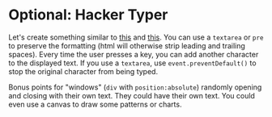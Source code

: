 
# Optional: Hacker Typer

Let's create something similar to [this](http://hackertyper.net/) and [this](http://geektyper.com/). You can use a `textarea` or `pre` to preserve the formatting (html will otherwise strip leading and trailing spaces). Every time the user presses a key, you can add another character to the displayed text. If you use a `textarea`, use `event.preventDefault()` to stop the original character from being typed.

Bonus points for "windows" (`div` with `position:absolute`) randomly opening and closing with their own text. They could have their own text. You could even use a canvas to draw some patterns or charts.
